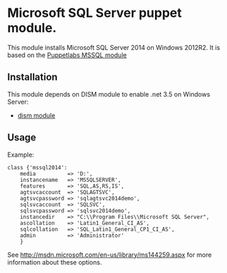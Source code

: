 # Microsoft SQL Server puppet module.

This module installs Microsoft SQL Server 2014 on Windows 2012R2. It is based on the [Puppetlabs MSSQL module](https://forge.puppetlabs.com/puppetlabs/mssql)

## Installation

This module depends on DISM module to enable .net 3.5 on Windows Server:

* [dism module](http://forge.puppetlabs.com/puppetlabs/dism)

## Usage

Example:
```puppet
class {'mssql2014':
    media          => 'D:',
    instancename   => 'MSSQLSERVER',
    features       => 'SQL,AS,RS,IS',
    agtsvcaccount  => 'SQLAGTSVC',
    agtsvcpassword => 'sqlagtsvc2014demo',
    sqlsvcaccount  => 'SQLSVC',
    sqlsvcpassword => 'sqlsvc2014demo',
    instancedir    => "C:\\Program Files\\Microsoft SQL Server",
    ascollation    => 'Latin1_General_CI_AS',
    sqlcollation   => 'SQL_Latin1_General_CP1_CI_AS',
    admin          => 'Administrator'
    }
```

See http://msdn.microsoft.com/en-us/library/ms144259.aspx for more information about these options.
